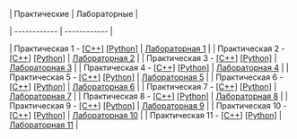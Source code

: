 | Практические | Лабораторные |

| ------------ | ------------ |

| Практическая 1 - [[C++]](./Practice/01/C++/) [[Python]](./Practice/01/Python/) | [Лабораторная 1](./Lab/01/ReadMe.md) |
| Практическая 2 - [[C++]](./Practice/02/C++/) [[Python]](./Practice/02/Python/) | [Лабораторная 2](./Lab/02/ReadMe.md) |
| Практическая 3 - [[C++]](./Practice/03/C++/) [[Python]](./Practice/03/Python/) | [Лабораторная 3](./Lab/03/ReadMe.md) |
| Практическая 4 - [[C++]](./Practice/04/C++/) [[Python]](./Practice/04/Python/) | [Лабораторная 4](./Lab/04/ReadMe.md) |
| Практическая 5 - [[C++]](./Practice/05/C++/) [[Python]](./Practice/05/Python/) | [Лабораторная 5](./Lab/05/ReadMe.md) |
| Практическая 6 - [[C++]](./Practice/06/C++/) [[Python]](./Practice/06/Python/) | [Лабораторная 6](./Lab/06/ReadMe.md) |
| Практическая 7 - [[C++]](./Practice/07/C++/) [[Python]](./Practice/07/Python/) | [Лабораторная 7](./Lab/07/ReadMe.md) |
| Практическая 8 - [[C++]](./Practice/08/C++/) [[Python]](./Practice/08/Python/) | [Лабораторная 8](./Lab/08/ReadMe.md) |
| Практическая 9 - [[C++]](./Practice/09/C++/) [[Python]](./Practice/09/Python/) | [Лабораторная 9](./Lab/09/ReadMe.md) |
| Практическая 10 - [[C++]](./Practice/10/C++/) [[Python]](./Practice/10/Python/) | [Лабораторная 10](./Lab/10/ReadMe.md) |
| Практическая 11 - [[C++]](./Practice/11/C++/) [[Python]](./Practice/11/Python/) | [Лабораторная 11](./Lab/11/ReadMe.md) |